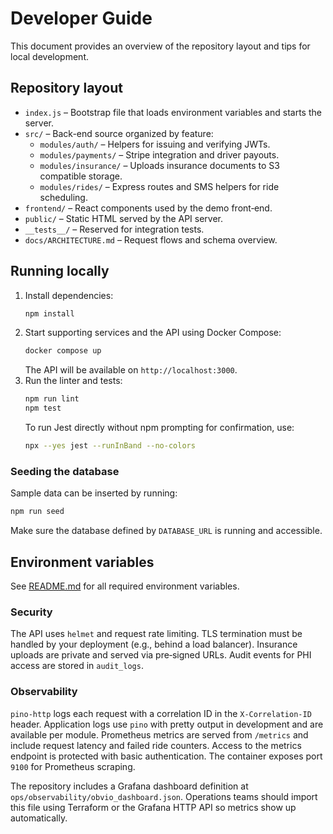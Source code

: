 # Developer Guide

This document provides an overview of the repository layout and tips for local development.

## Repository layout

- `index.js` – Bootstrap file that loads environment variables and starts the server.
- `src/` – Back-end source organized by feature:
  - `modules/auth/` – Helpers for issuing and verifying JWTs.
  - `modules/payments/` – Stripe integration and driver payouts.
  - `modules/insurance/` – Uploads insurance documents to S3 compatible storage.
  - `modules/rides/` – Express routes and SMS helpers for ride scheduling.
- `frontend/` – React components used by the demo front‑end.
- `public/` – Static HTML served by the API server.
- `__tests__/` – Reserved for integration tests.
- `docs/ARCHITECTURE.md` – Request flows and schema overview.

## Running locally

1. Install dependencies:
   ```bash
   npm install
   ```
2. Start supporting services and the API using Docker Compose:
   ```bash
   docker compose up
   ```
   The API will be available on `http://localhost:3000`.
3. Run the linter and tests:
   ```bash
   npm run lint
   npm test
   ```
   To run Jest directly without npm prompting for confirmation, use:
   ```bash
   npx --yes jest --runInBand --no-colors
   ```

### Seeding the database

Sample data can be inserted by running:

```bash
npm run seed
```

Make sure the database defined by `DATABASE_URL` is running and accessible.

## Environment variables

See [README.md](../README.md) for all required environment variables.

### Security

The API uses `helmet` and request rate limiting. TLS termination must be handled by your deployment (e.g., behind a load balancer). Insurance uploads are private and served via pre‑signed URLs. Audit events for PHI access are stored in `audit_logs`.

### Observability

`pino-http` logs each request with a correlation ID in the `X-Correlation-ID`
header. Application logs use `pino` with pretty output in development and are
available per module. Prometheus metrics are served from `/metrics` and include
request latency and failed ride counters. Access to the metrics endpoint is
protected with basic authentication. The container exposes port `9100` for
Prometheus scraping.

The repository includes a Grafana dashboard definition at
`ops/observability/obvio_dashboard.json`. Operations teams should import this file
using Terraform or the Grafana HTTP API so metrics show up automatically.

